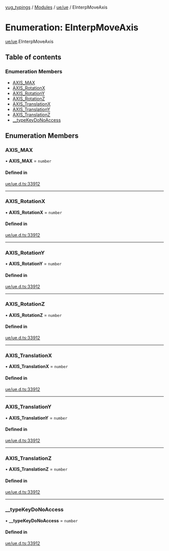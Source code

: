 [yug_typings](../README.md) / [Modules](../modules.md) / [ue/ue](../modules/ue_ue.md) / EInterpMoveAxis

# Enumeration: EInterpMoveAxis

[ue/ue](../modules/ue_ue.md).EInterpMoveAxis

## Table of contents

### Enumeration Members

- [AXIS\_MAX](ue_ue.EInterpMoveAxis.md#axis_max)
- [AXIS\_RotationX](ue_ue.EInterpMoveAxis.md#axis_rotationx)
- [AXIS\_RotationY](ue_ue.EInterpMoveAxis.md#axis_rotationy)
- [AXIS\_RotationZ](ue_ue.EInterpMoveAxis.md#axis_rotationz)
- [AXIS\_TranslationX](ue_ue.EInterpMoveAxis.md#axis_translationx)
- [AXIS\_TranslationY](ue_ue.EInterpMoveAxis.md#axis_translationy)
- [AXIS\_TranslationZ](ue_ue.EInterpMoveAxis.md#axis_translationz)
- [\_\_typeKeyDoNoAccess](ue_ue.EInterpMoveAxis.md#__typekeydonoaccess)

## Enumeration Members

### AXIS\_MAX

• **AXIS\_MAX** = `number`

#### Defined in

[ue/ue.d.ts:33912](https://github.com/YugMetaverse/yug_typings/blob/25cad34/ue/ue.d.ts#L33912)

___

### AXIS\_RotationX

• **AXIS\_RotationX** = `number`

#### Defined in

[ue/ue.d.ts:33912](https://github.com/YugMetaverse/yug_typings/blob/25cad34/ue/ue.d.ts#L33912)

___

### AXIS\_RotationY

• **AXIS\_RotationY** = `number`

#### Defined in

[ue/ue.d.ts:33912](https://github.com/YugMetaverse/yug_typings/blob/25cad34/ue/ue.d.ts#L33912)

___

### AXIS\_RotationZ

• **AXIS\_RotationZ** = `number`

#### Defined in

[ue/ue.d.ts:33912](https://github.com/YugMetaverse/yug_typings/blob/25cad34/ue/ue.d.ts#L33912)

___

### AXIS\_TranslationX

• **AXIS\_TranslationX** = `number`

#### Defined in

[ue/ue.d.ts:33912](https://github.com/YugMetaverse/yug_typings/blob/25cad34/ue/ue.d.ts#L33912)

___

### AXIS\_TranslationY

• **AXIS\_TranslationY** = `number`

#### Defined in

[ue/ue.d.ts:33912](https://github.com/YugMetaverse/yug_typings/blob/25cad34/ue/ue.d.ts#L33912)

___

### AXIS\_TranslationZ

• **AXIS\_TranslationZ** = `number`

#### Defined in

[ue/ue.d.ts:33912](https://github.com/YugMetaverse/yug_typings/blob/25cad34/ue/ue.d.ts#L33912)

___

### \_\_typeKeyDoNoAccess

• **\_\_typeKeyDoNoAccess** = `number`

#### Defined in

[ue/ue.d.ts:33912](https://github.com/YugMetaverse/yug_typings/blob/25cad34/ue/ue.d.ts#L33912)

